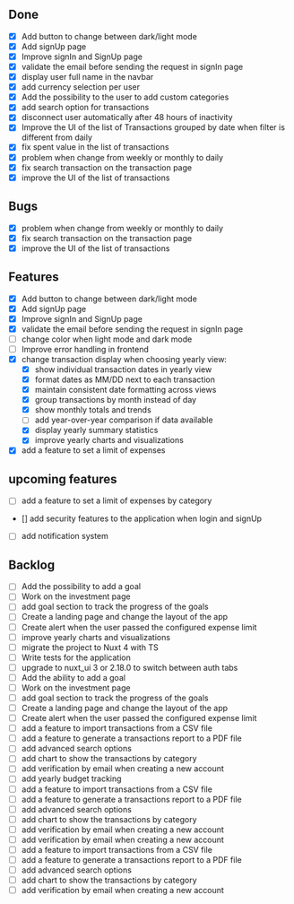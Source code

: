 ## Done

- [x] Add button to change between dark/light mode
- [x] Add signUp page
- [x] Improve signIn and SignUp page
- [x] validate the email before sending the request in signIn page
- [x] display user full name in the navbar
- [x] add currency selection per user
- [x] Add the possibility to the user to add custom categories
- [x] add search option for transactions
- [x] disconnect user automatically after 48 hours of inactivity
- [x] Improve the UI of the list of Transactions grouped by date when filter is different from daily
- [x] fix spent value in the list of transactions
- [x] problem when change from weekly or monthly to daily
- [x] fix search transaction on the transaction page
- [x] improve the UI of the list of transactions

## Bugs

- [x] problem when change from weekly or monthly to daily
- [x] fix search transaction on the transaction page
- [x] improve the UI of the list of transactions

## Features

- [x] Add button to change between dark/light mode
- [x] Add signUp page
- [x] Improve signIn and SignUp page
- [x] validate the email before sending the request in signIn page
- [ ] change color when light mode and dark mode
- [ ] Improve error handling in frontend
- [x] change transaction display when choosing yearly view:
  - [x] show individual transaction dates in yearly view
  - [x] format dates as MM/DD next to each transaction
  - [x] maintain consistent date formatting across views
  - [x] group transactions by month instead of day
  - [x] show monthly totals and trends
  - [ ] add year-over-year comparison if data available
  - [x] display yearly summary statistics
  - [x] improve yearly charts and visualizations
- [x] add a feature to set a limit of expenses

## upcoming features

- [ ] add a feature to set a limit of expenses by category
- [] add security features to the application when login and signUp
- [ ] add notification system

## Backlog

- [ ] Add the possibility to add a goal
- [ ] Work on the investment page
- [ ] add goal section to track the progress of the goals
- [ ] Create a landing page and change the layout of the app
- [ ] Create alert when the user passed the configured expense limit
- [ ] improve yearly charts and visualizations
- [ ] migrate the project to Nuxt 4 with TS
- [ ] Write tests for the application
- [ ] upgrade to nuxt_ui 3 or 2.18.0 to switch between auth tabs
- [ ] Add the ability to add a goal
- [ ] Work on the investment page
- [ ] add goal section to track the progress of the goals
- [ ] Create a landing page and change the layout of the app
- [ ] Create alert when the user passed the configured expense limit
- [ ] add a feature to import transactions from a CSV file
- [ ] add a feature to generate a transactions report to a PDF file
- [ ] add advanced search options
- [ ] add chart to show the transactions by category
- [ ] add verification by email when creating a new account
- [ ] add yearly budget tracking
- [ ] add a feature to import transactions from a CSV file
- [ ] add a feature to generate a transactions report to a PDF file
- [ ] add advanced search options
- [ ] add chart to show the transactions by category
- [ ] add verification by email when creating a new account
- [ ] add verification by email when creating a new account
- [ ] add a feature to import transactions from a CSV file
- [ ] add a feature to generate a transactions report to a PDF file
- [ ] add advanced search options
- [ ] add chart to show the transactions by category
- [ ] add verification by email when creating a new account
